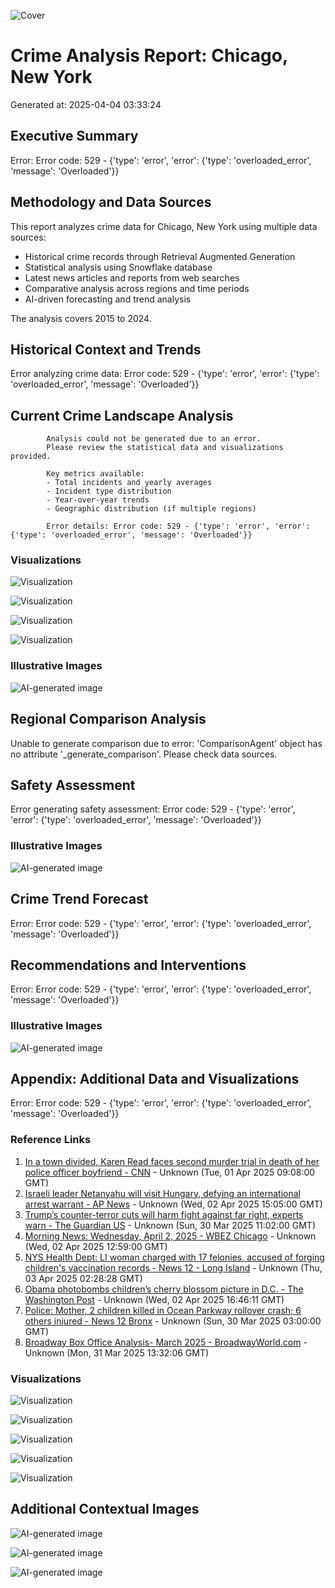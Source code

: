 ![Cover](./report_cover_20250404_033324.png)

# Crime Analysis Report: Chicago, New York

Generated at: 2025-04-04 03:33:24

## Executive Summary

Error: Error code: 529 - {'type': 'error', 'error': {'type': 'overloaded_error', 'message': 'Overloaded'}}

## Methodology and Data Sources

This report analyzes crime data for Chicago, New York using multiple data sources:
- Historical crime records through Retrieval Augmented Generation
- Statistical analysis using Snowflake database
- Latest news articles and reports from web searches
- Comparative analysis across regions and time periods
- AI-driven forecasting and trend analysis

The analysis covers 2015 to 2024.

## Historical Context and Trends

Error analyzing crime data: Error code: 529 - {'type': 'error', 'error': {'type': 'overloaded_error', 'message': 'Overloaded'}}

## Current Crime Landscape Analysis


            Analysis could not be generated due to an error. 
            Please review the statistical data and visualizations provided.
            
            Key metrics available:
            - Total incidents and yearly averages
            - Incident type distribution
            - Year-over-year trends
            - Geographic distribution (if multiple regions)
            
            Error details: Error code: 529 - {'type': 'error', 'error': {'type': 'overloaded_error', 'message': 'Overloaded'}}
            

### Visualizations

![Visualization](./all_incidents_trend_20250404_033217.png)

![Visualization](./top5_incidents_Chicago_20250404_033217.png)

![Visualization](./top5_incidents_New_York_20250404_033217.png)

![Visualization](./yearly_distribution_20250404_033217.png)

### Illustrative Images

![AI-generated image](./community_policing_20250404_033306.png)

## Regional Comparison Analysis

Unable to generate comparison due to error: 'ComparisonAgent' object has no attribute '_generate_comparison'. Please check data sources.

## Safety Assessment

Error generating safety assessment: Error code: 529 - {'type': 'error', 'error': {'type': 'overloaded_error', 'message': 'Overloaded'}}

### Illustrative Images

![AI-generated image](./urban_safety_20250404_033254.png)

## Crime Trend Forecast

Error: Error code: 529 - {'type': 'error', 'error': {'type': 'overloaded_error', 'message': 'Overloaded'}}

## Recommendations and Interventions

Error: Error code: 529 - {'type': 'error', 'error': {'type': 'overloaded_error', 'message': 'Overloaded'}}

### Illustrative Images

![AI-generated image](./crime_prevention_20250404_033242.png)

## Appendix: Additional Data and Visualizations

Error: Error code: 529 - {'type': 'error', 'error': {'type': 'overloaded_error', 'message': 'Overloaded'}}

### Reference Links

1. [In a town divided, Karen Read faces second murder trial in death of her police officer boyfriend - CNN](https://www.cnn.com/2025/04/01/us/karen-read-trial-jury-selection/index.html) - Unknown (Tue, 01 Apr 2025 09:08:00 GMT)
2. [Israeli leader Netanyahu will visit Hungary, defying an international arrest warrant - AP News](https://apnews.com/article/netanyahu-hungary-visit-international-arrest-warrant-99e8594999ba49bacf577ab33e2f4ebc) - Unknown (Wed, 02 Apr 2025 15:05:00 GMT)
3. [Trump’s counter-terror cuts will harm fight against far right, experts warn - The Guardian US](https://www.theguardian.com/us-news/2025/mar/30/trump-counter-terrorism-cuts) - Unknown (Sun, 30 Mar 2025 11:02:00 GMT)
4. [Morning News: Wednesday, April 2, 2025 - WBEZ Chicago](https://www.wbez.org/the-rundown-chicago-news-podcast/2025/04/02/morning-news-wednesday-april-2-2025) - Unknown (Wed, 02 Apr 2025 12:59:00 GMT)
5. [NYS Health Dept: LI woman charged with 17 felonies, accused of forging children's vaccination records - News 12 - Long Island](https://longisland.news12.com/nys-health-dept-li-woman-charged-with-17-felonies-accused-of-forging) - Unknown (Thu, 03 Apr 2025 02:28:28 GMT)
6. [Obama photobombs children’s cherry blossom picture in D.C. - The Washington Post](https://www.washingtonpost.com/dc-md-va/2025/04/02/obama-photobomb-family-cherry-blossom/) - Unknown (Wed, 02 Apr 2025 16:46:11 GMT)
7. [Police: Mother, 2 children killed in Ocean Parkway rollover crash; 6 others injured - News 12 Bronx](https://bronx.news12.com/police-mother-2-children-killed-in-ocean-parkway-rollover-crash-6-others-injured) - Unknown (Sun, 30 Mar 2025 03:00:00 GMT)
8. [Broadway Box Office Analysis- March 2025 - BroadwayWorld.com](https://www.broadwayworld.com/article/Broadway-Box-Office-Analysis--March-2025-20250331) - Unknown (Mon, 31 Mar 2025 13:32:06 GMT)

### Visualizations

![Visualization](https://www.securityweek.com/wp-content/uploads/2023/03/FBI_cybercrime.png)

![Visualization](https://i.ytimg.com/vi/i2oH2OqVMUM/maxresdefault.jpg)

![Visualization](https://d2zqka2on07yqq.cloudfront.net/wp-content/uploads/2019/09/4-Cyber-Incidents-By-Industry.png)

![Visualization](http://cdn.abclocal.go.com/content/wabc/images/cms/061516-wabc-active-shooter-incidents-fbi-SOCIAL.png)

![Visualization](https://ichef.bbci.co.uk/news/640/cpsprodpb/A2F5/production/_129171714_optimised-us_mass_shootings-nc.png)

## Additional Contextual Images

![AI-generated image](./crime_prevention_20250404_033242.png)

![AI-generated image](./urban_safety_20250404_033254.png)

![AI-generated image](./community_policing_20250404_033306.png)

